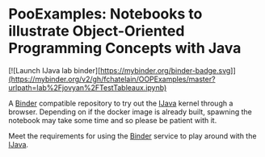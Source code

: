# PooExamples: Notebooks to illustrate Object-Oriented Programming Concepts with Java

[![Launch IJava lab binder][https://mybinder.org/binder-badge.svg]](https://mybinder.org/v2/gh/fchatelain/OOPExamples/master?urlpath=lab%2Fjovyan%2FTestTableaux.ipynb)

A [Binder](https://mybinder.org/) compatible repository to try out the [IJava](https://github.com/SpencerPark/IJava) kernel through a browser. Depending on if the docker image is already built, spawning the notebook may take some time and so please be patient with it.

Meet the requirements for using the [Binder](https://mybinder.org/) service to play around with the [IJava](https://github.com/SpencerPark/IJava).
